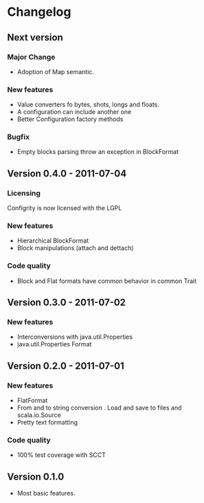 Changelog
=========

Next version
------------

### Major Change

  - Adoption of Map semantic.

### New features

  - Value converters fo bytes, shots, longs and floats.
  - A configuration can include another one
  - Better Configuration factory methods

### Bugfix

  - Empty blocks parsing throw an exception in BlockFormat

Version 0.4.0 - 2011-07-04
--------------------------

### Licensing 

  Configrity is now licensed with the LGPL

### New features 

  - Hierarchical BlockFormat
  - Block manipulations (attach and dettach)  

### Code quality 

  - Block and Flat formats have common behavior in common Trait

Version 0.3.0 - 2011-07-02 
--------------------------

### New features 
    
  - Interconversions with java.util.Properties
  - java.util.Properties Format

Version 0.2.0 - 2011-07-01 
--------------------------

### New features 
    
  - FlatFormat
  - From and to string conversion
  . Load and save to files and scala.io.Source
  - Pretty text formatting

### Code quality 

  - 100% test coverage with SCCT

Version 0.1.0 
-------------

  - Most basic features.
